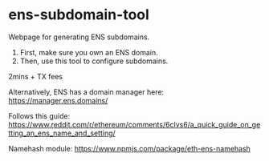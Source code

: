 # ens-subdomain-tool
Webpage for generating ENS subdomains. 

1) First, make sure you own an ENS domain.
2) Then, use this tool to configure subdomains. 

2mins + TX fees 

Alternatively, ENS has a domain manager here: https://manager.ens.domains/ 

Follows this guide: https://www.reddit.com/r/ethereum/comments/6clvs6/a_quick_guide_on_getting_an_ens_name_and_setting/ 

Namehash module: https://www.npmjs.com/package/eth-ens-namehash
